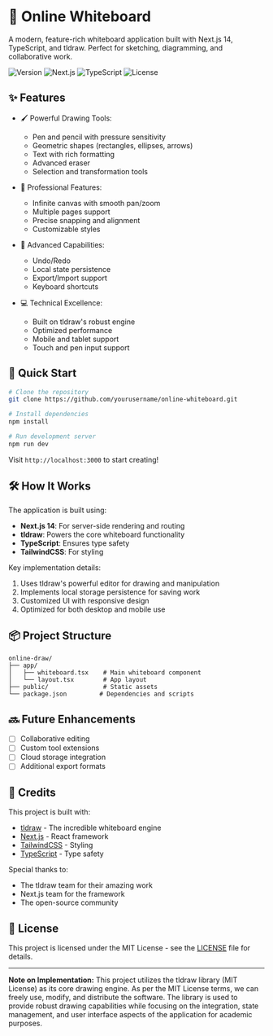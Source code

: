# 🎨 Online Whiteboard

A modern, feature-rich whiteboard application built with Next.js 14, TypeScript, and tldraw. Perfect for sketching, diagramming, and collaborative work.

![Version](https://img.shields.io/badge/version-1.0.0-blue)
![Next.js](https://img.shields.io/badge/Next.js-14-black)
![TypeScript](https://img.shields.io/badge/TypeScript-5.0-blue)
![License](https://img.shields.io/badge/license-MIT-green)

## ✨ Features

- 🖌️ Powerful Drawing Tools:
  - Pen and pencil with pressure sensitivity
  - Geometric shapes (rectangles, ellipses, arrows)
  - Text with rich formatting
  - Advanced eraser
  - Selection and transformation tools
  
- 🎯 Professional Features:
  - Infinite canvas with smooth pan/zoom
  - Multiple pages support
  - Precise snapping and alignment
  - Customizable styles
  
- 🔄 Advanced Capabilities:
  - Undo/Redo
  - Local state persistence
  - Export/Import support
  - Keyboard shortcuts
  
- 💻 Technical Excellence:
  - Built on tldraw's robust engine
  - Optimized performance
  - Mobile and tablet support
  - Touch and pen input support

## 🚀 Quick Start

```bash
# Clone the repository
git clone https://github.com/yourusername/online-whiteboard.git

# Install dependencies
npm install

# Run development server
npm run dev
```

Visit `http://localhost:3000` to start creating!

## 🛠️ How It Works

The application is built using:
- **Next.js 14**: For server-side rendering and routing
- **tldraw**: Powers the core whiteboard functionality
- **TypeScript**: Ensures type safety
- **TailwindCSS**: For styling

Key implementation details:
1. Uses tldraw's powerful editor for drawing and manipulation
2. Implements local storage persistence for saving work
3. Customized UI with responsive design
4. Optimized for both desktop and mobile use

## 📦 Project Structure

```
online-draw/
├── app/
│   ├── whiteboard.tsx    # Main whiteboard component
│   └── layout.tsx        # App layout
├── public/               # Static assets
└── package.json         # Dependencies and scripts
```

## 🔜 Future Enhancements

- [ ] Collaborative editing
- [ ] Custom tool extensions
- [ ] Cloud storage integration
- [ ] Additional export formats

## 🙏 Credits

This project is built with:
- [tldraw](https://tldraw.dev) - The incredible whiteboard engine
- [Next.js](https://nextjs.org) - React framework
- [TailwindCSS](https://tailwindcss.com) - Styling
- [TypeScript](https://www.typescriptlang.org) - Type safety

Special thanks to:
- The tldraw team for their amazing work
- Next.js team for the framework
- The open-source community

## 📄 License

This project is licensed under the MIT License - see the [LICENSE](LICENSE) file for details.

---

**Note on Implementation:**
This project utilizes the tldraw library (MIT License) as its core drawing engine. As per the MIT License terms, we can freely use, modify, and distribute the software. The library is used to provide robust drawing capabilities while focusing on the integration, state management, and user interface aspects of the application for academic purposes.
